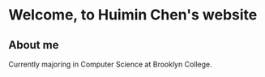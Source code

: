 # Welcome, to Huimin Chen's website

## About me

Currently majoring in Computer Science at Brooklyn College. 



